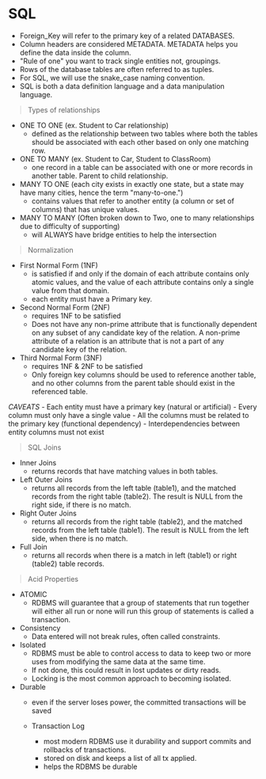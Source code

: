 # SQL

- Foreign_Key will refer to the primary key of a related DATABASES.
- Column headers are considered METADATA. METADATA helps you define the data inside the column.
- "Rule of one" you want to track single entities not, groupings.
- Rows of the database tables are often referred to as tuples. 
- For SQL, we will use the snake_case naming convention.
- SQL is both a data definition language and a data manipulation language.

>Types of relationships
  - ONE TO ONE (ex. Student to Car relationship)
    - defined as the relationship between two tables where both the tables should be associated with each other based on 
      only one matching row.
  - ONE TO MANY (ex. Student to Car, Student to ClassRoom)
      - one record in a table can be associated with one or more records in another table. Parent to child relationship.
  - MANY TO ONE (each city exists in exactly one state, but a state may have many cities, hence the term "many-to-one.")
      - contains values that refer to another entity (a column or set of columns) that has unique values.
  - MANY TO MANY (Often broken down to Two, one to many relationships due to difficulty of supporting)
      - will ALWAYS have bridge entities to help the intersection


>Normalization
  - First Normal Form (1NF) 
    - is satisfied if and only if the domain of each attribute contains only atomic values, and the value of each attribute 
      contains only a single value from that domain.
    - each entity must have a Primary key.
  - Second Normal Form (2NF)
    - requires 1NF to be satisfied 
    - Does not have any non-prime attribute that is functionally dependent on any subset of any candidate key of the relation. 
      A non-prime attribute of a relation is an attribute that is not a part of any candidate key of the relation.
  - Third Normal Form (3NF)
    - requires 1NF & 2NF to be satisfied 
    - Only foreign key columns should be used to reference another table, and no other columns from the parent table should exist 
      in the referenced table.

  *CAVEATS*
    - Each entity must have a primary key (natural or artificial)
    - Every column must only have a single value 
    - All the columns must be related to the primary key (functional dependency)
    - Interdependencies between entity columns must not exist


>SQL Joins
  - Inner Joins
    - returns records that have matching values in both tables.
  - Left Outer Joins 
    - returns all records from the left table (table1), and the matched records from the right table (table2). 
      The result is NULL from the right side, if there is no match.
  - Right Outer Joins
    - returns all records from the right table (table2), and the matched records from the left table (table1). 
      The result is NULL from the left side, when there is no match.
  - Full Join
    - returns all records when there is a match in left (table1) or right (table2) table records.

>Acid Properties
  - ATOMIC 
    - RDBMS will guarantee that a group of statements that run together will either all run or none will run
      this group of statements is called a transaction.
  - Consistency
    - Data entered will not break rules, often called constraints.
  - Isolated
    - RDBMS must be able to control access to data to keep two or more uses from modifying the same data at the
      same time.
    - If not done, this could result in lost updates or dirty reads. 
    - Locking is the most common approach to becoming isolated.
  - Durable
    - even if the server loses power, the committed transactions will be saved

    - Transaction Log
      - most modern RDBMS use it durability and support commits and rollbacks of transactions.
      - stored on disk and keeps a list of all tx applied. 
      - helps the RDBMS be durable 




